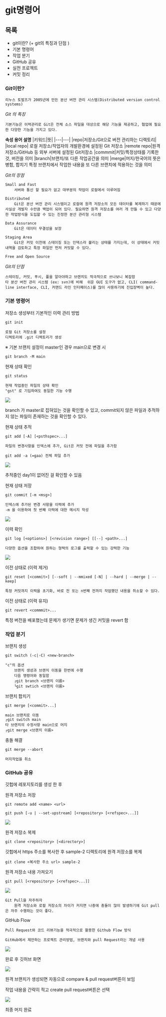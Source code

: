 # git명령어
## 목록
- git이란? (+ git의 특징과 단점 )
- 기본 명령어
- 작업 분기
- GitHub 공유
- 실전 프로젝트
- 커밋 정리

### **Git이란?**
    리누스 토발즈가 2005년에 만든 분산 버전 관리 시스템(Distributed version control systems)
*Git 의 특징*
    
    기본기능은 이력관리로 Git은 전체 소스 파일을 대상으로 해당 기능을 제공하고, 협업에 필요한 다양한 기능을 가지고 있다.

**속성 용어 설명**
|키워드|뜻|
|---|---|
|repo|저장소/Git으로 버전 관리하는 디렉토리|
|local repo| 로컬 저장소/작업자의 개발환경에 설정된 Git 저장소
|remote repo|원격 저장소/GitHub 등 외부 서버에 설정된 Git저장소
|commmit|커밋/특정상태를 기록한 것, 버전을 의미
|branch|브랜치/또 다른 작업공간을 의미
|merge|머지/한국어의 뜻은 병합, 합치기 특정 브랜치에서 작업한 내용을 또 다른 브랜치에 적용하는 것을 의미

*Git의 장점*
    
    Small and Fast
        서버와 통신 할 필요가 없고 대부분의 작업이 로컬에서 이루어짐
    
    Distributed
        Git은 분산 버전 관리 시스템이고 로컬에 원격 저장소의 모든 데이터를 복제하기 때문에 사실상 개발자 수만큼 백업이 되어 있다. 필요하면 원격 저장소를 여러 개 만들 수 있고 다양한 작업방식을 도입할 수 있는 진정한 분산 관리형 시스템
    
    Data Assurance
        Git은 데이터 무결성을 보장
    
    Staging Area 
        Git은 커밋 이전에 스테이징 또는 인덱스라 불리는 상태를 가지는데, 이 상태에서 커밋 내역을 검토하고 특정 파일만 먼저 커밋할 수 있다.
    
    Free and Open Source

*Git의 단점*
    
    스테이징, 커밋, 푸시, 풀을 알아야하고 브랜치도 적극적으로 쓰나보니 복잡함
    타 분산 버전 관리 시스템 (ex: svn)에 비해  쉬운 GUI 도구가 없고, CLI( command-line interface, CLI, 커맨드 라인 인터페이스)를 많이 사용하기에 진입장벽이 높다. 

### **기본 명령어**

저장소 생성부터 기본적인 이력 관리 방법

```git init```
    
    로컬 Git 저장소를 설정
    디렉토리에 .git 디렉토리가 생성
※ 기본 브랜치 설정이 master인 경우 main으로 변경 시

``` git branch -M main ```

현재 상태 확인

```git status```

    현재 작업중인 파일의 상태 확인
    "gst" 로 기입하여도 동일한 기능 수행
<img src="https://user-images.githubusercontent.com/95902842/178860549-d035fad5-4c39-48cf-a172-a783dea6e51a.png"/>

branch 가 master로 잡혀있는 것을 확인할 수 있고,
commit되지 않은 파일과 추적하지 않는 파일이 존재하는 것을 확인할 수 있다.

현재 상태 추적

```git add [-A] [<psthspec>...]```

    파일의 변경사항을 인덱스에 추가, Git은 커밋 전에 파일을 추가함

    git add -a (=gaa) 전체 파일 추가

<img src="https://user-images.githubusercontent.com/95902842/178861421-b1162be3-b4d2-4e0a-8676-2ce7034f9114.png"/>

추적중인 day1이 없어진 걸 확인할 수 있음

현재 상태 저장

```git commit [-m <msg>]```

    인덱스에 추가된 변경 사항을 이력에 추가
    -m 을 이용하여 첫 번째 이력에 대한 메시지 작성
<img src="https://user-images.githubusercontent.com/95902842/178861854-29a113fe-84df-4ac9-9a2e-354e371229e5.png"/>

이력 확인

```git log [<options>] [<revision range>] [[--] <path>...]```
 
    다양한 옵션을 조합하여 원하는 형택의 로그를 출력할 수 있는 강력한 기능

<img src="https://user-images.githubusercontent.com/95902842/178862315-b98fc5f9-9e56-44b6-9cec-35c645daa4df.png"/>

이전 상태로 (이력 제거)

```git reset [<commit>] [--soft | --mmixed [-N] | --hard | --merge | --keep]```

    특정 커밋까지 이력을 초기화, 바로 전 또는 n번째 전까지 작업했던 내용을 취소할 수 있다.

이전 상태로 (이력 유지)

```git revert <commmit>...```

특정 버전을 배포했는데 문제가 생기면 문제가 생긴 커밋을 revert 함


### **작업 분기**

브랜치 생성

```git switch (-c|-C) <new-branch>```

    "c"의 옵션 
        브랜치 생성과 브랜치 이동을 한번에 수행
        다음 명령어와 동일함
        ┌git branch <브랜치 이름>
        └git swtich <브랜치 이름>

브랜치 합치기

```git merge [<commit>...]```

    main 브랜치로 이동
    ┌git switch main
    타 브랜치의 수정사항 main으로 머지
    ┌git merge <브랜치 이름>

충돌 해결

```git merge --abort```
    
    머지작업을 취소

### **GitHub 공유**

깃헙에 레포지토리를 생성 한 후 

원격 저장소 저장

```git remote add <name> <url>```

```git push [-u | --set-upstream] [<repository> [<refspec>...]]```

<img src="https://user-images.githubusercontent.com/95902842/178867558-e86442f9-c3b5-4a76-8611-2bb22cd0b4aa.png"/>

원격 저장소 복제

```git clone <repository> [<directory>]```

깃헙에서 https 주소를 복사한 후 sample-2 디렉토리에 원격 저장소를 복제

```git clone <복사한 주소 url> sample-2```

원격 저장소 내용 가져오기

```git pull [<repository> [<refspec>...]]```

<img src="https://user-images.githubusercontent.com/95902842/178868090-06b83ff3-247d-4fec-9a07-e085d8755e4a.png"/>

    Git Pull을 자주하자
        원격 저장소와 로컬 저장소의 차이가 커지면 나중에 충돌이 많이 발생하기에 Git pull은 자주 수행하는 것이 좋다.

GitHub Flow

    Pull Request와 코드 리뷰기능을 적극적으로 활용한 Github Flow 방식

    GitHub에서 제안하는 프로젝트 관리방법, 브랜치와 pull Request라는 개념 사용

<img src="https://user-images.githubusercontent.com/95902842/178873789-a4cdb7c3-84f2-486c-a12a-46bc21703923.png"/>

완료 후 깃허브 화면 

<img src="https://user-images.githubusercontent.com/95902842/178874424-74f8c1fb-f12c-419b-9065-d8d5e04be536.png"/>

원격 브랜치가 생성되면 자동으로 compare & pull request버튼이 보임

작업 내용을 간략히 적고 create pull request버튼은 선택

<img src="https://user-images.githubusercontent.com/95902842/178877120-5aeebfbc-f972-4a41-9a7e-1ea23a3e9989.png"/>

최종 머지 완료
